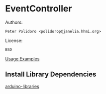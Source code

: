# EventController

Authors:

    Peter Polidoro <polidorop@janelia.hhmi.org>

License:

    BSD


[Usage Examples](./examples)

## Install Library Dependencies

[arduino-libraries](https://github.com/janelia-arduino/arduino-libraries)

